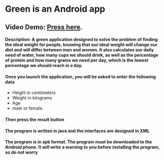 # Green is an Android app
 ## Video Demo: [Press here](https://youtu.be/AeiSDJ7nqxQ).
#### Description:  A green application designed to solve the problem of finding the ideal weight for people, knowing that our ideal weight will change our diet and will differ between men and women. It also calculates our daily need of water, how many cups we should drink, as well as the percentage of protein and how many grams we need per day, which is the lowest percentage we should reach in a day.
  #### Once you launch the application, you will be asked to enter the following data
  - Height in centimeters
  - Weight in kilograms
  - Age
  - male or female
  #### Then press the result button
  #### The program is written in java and the interfaces are designed in XML
  
#### The program is in apk format. The program must be downloaded to the Android phone. It will write a warning to you before installing the program, so do not worry
